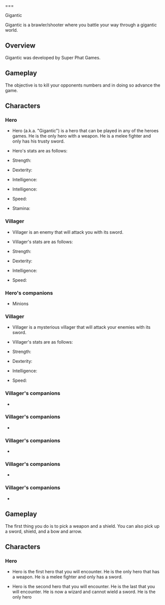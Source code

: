 
===

Gigantic

Gigantic is a brawler/shooter where you battle your way through a gigantic world.

## Overview

Gigantic was developed by Super Phat Games.

## Gameplay

The objective is to kill your opponents numbers and in doing so advance the game.

## Characters

### Hero

*   Hero (a.k.a. "Gigantic") is a hero that can be played in any of the heroes games. He is the only hero with a weapon. He is a melee fighter and only has his trusty sword.

*   Hero's stats are as follows:

*   Strength:

*   Dexterity:
*   Intelligence:

*   Intelligence:

*   Speed:

*   Stamina:

### Villager

*   Villager is an enemy that will attack you with its sword.

*   Villager's stats are as follows:

*   Strength:
*   Dexterity:
*   Intelligence:
*   Speed:

### Hero's companions

*   Minions

### Villager

*   Villager is a mysterious villager that will attack your enemies with its sword.

*   Villager's stats are as follows:

*   Strength:
*   Dexterity:
*   Intelligence:
*   Speed:

### Villager's companions

*  

### Villager's companions

*  

### Villager's companions

*  

### Villager's companions

*  

### Villager's companions

*  

## Gameplay

The first thing you do is to pick a weapon and a shield. You can also pick up a sword, shield, and a bow and arrow.

## Characters

### Hero

*   Hero is the first hero that you will encounter. He is the only hero that has a weapon. He is a melee fighter and only has a sword.

*   Hero is the second hero that you will encounter. He is the last that you will encounter. He is now a wizard and cannot wield a sword. He is the only hero
